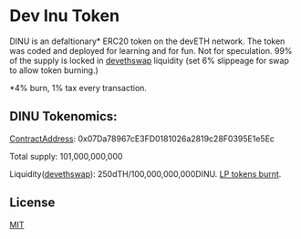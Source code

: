 # Dev Inu Token

DINU is an defaltionary* ERC20 token on the devETH network. The token was coded and deployed for learning and for fun. Not for speculation. 99% of the supply is locked in [devethswap](https://www.devethswap.de/#/swap) liquidity (set 6% slippeage for swap to allow token burning.)

*4% burn, 1% tax every transaction.

## DINU Tokenomics:

[ContractAddress](https://explore.deveth.org/account/0x07da78967ce3fd0181026a2819c28f0395e1e5ec): 0x07Da78967cE3FD0181026a2819c28F0395E1e5Ec 

Total supply: 101,000,000,000 

Liquidity([devethswap](https://www.devethswap.de/#/swap)): 250dTH/100,000,000,000DINU. [LP tokens burnt](https://explore.deveth.org/tx/0xc5e9a4c6e0a261b903e3739397e477e8c6774f5c11a7d21a34386acb47df65cf).

## License
[MIT](https://choosealicense.com/licenses/mit/)